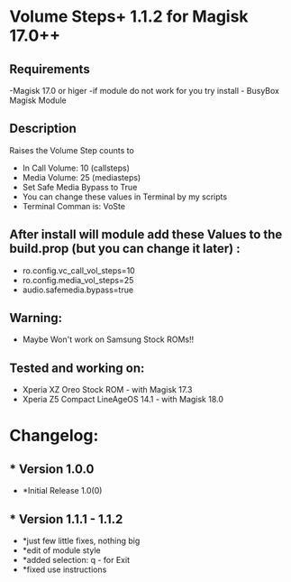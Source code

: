 # Volume Steps+ 1.1.2 for Magisk 17.0++

## Requirements
  -Magisk 17.0 or higer
  -if module do not work for you try install - BusyBox Magisk Module


## Description
Raises the Volume Step counts to
- In Call Volume:	10 (callsteps) 
- Media Volume:		25 (mediasteps)
- Set Safe Media Bypass to True 
- You can change these values in Terminal by my scripts
- Terminal Comman is: VoSte


## After install will module add these Values to the build.prop (but you can change it later) :
- ro.config.vc_call_vol_steps=10
- ro.config.media_vol_steps=25
- audio.safemedia.bypass=true

## Warning:
- Maybe Won't work on Samsung Stock ROMs!!

## Tested and working on:
- Xperia XZ Oreo Stock ROM - with Magisk 17.3
- Xperia Z5 Compact LineAgeOS 14.1 - with Magisk 18.0

# Changelog:
## * Version 1.0.0
  - *Initial Release 1.0(0)

## * Version 1.1.1 - 1.1.2
  - *just few little fixes, nothing big
  - *edit of module style
  - *added selection: q - for Exit
  - *fixed use instructions
